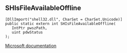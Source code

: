 ## SHIsFileAvailableOffline

```
[DllImport("shell32.dll", CharSet = CharSet.Unicode)]
public static extern int SHIsFileAvailableOffline(
   IntPtr pwszPath,
   uint pdwStatus
);
```

[Microsoft documentation](TODO)
